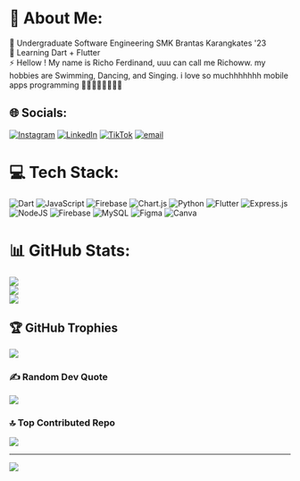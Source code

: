 # 💫 About Me:
🔭 Undergraduate Software Engineering SMK Brantas Karangkates '23<br>🌱 Learning Dart + Flutter<br>⚡ Hellow ! My name is Richo Ferdinand, uuu can call me Richoww. my hobbies are Swimming, Dancing, and Singing. i love so muchhhhhhh mobile apps programming 💙💙💙💙💙💙💙💙


## 🌐 Socials:
[![Instagram](https://img.shields.io/badge/Instagram-%23E4405F.svg?logo=Instagram&logoColor=white)](https://instagram.com/richoveerdinand) [![LinkedIn](https://img.shields.io/badge/LinkedIn-%230077B5.svg?logo=linkedin&logoColor=white)](www.linkedin.com/in/richo-ferdinand-029772326) [![TikTok](https://img.shields.io/badge/TikTok-%23000000.svg?logo=TikTok&logoColor=white)](https://tiktok.com/@thunderingcedars) [![email](https://img.shields.io/badge/Email-D14836?logo=gmail&logoColor=white)](mailto:richoferdinand1106@gmail.com) 

# 💻 Tech Stack:
![Dart](https://img.shields.io/badge/dart-%230175C2.svg?style=for-the-badge&logo=dart&logoColor=white) ![JavaScript](https://img.shields.io/badge/javascript-%23323330.svg?style=for-the-badge&logo=javascript&logoColor=%23F7DF1E) ![Firebase](https://img.shields.io/badge/firebase-%23039BE5.svg?style=for-the-badge&logo=firebase) ![Chart.js](https://img.shields.io/badge/chart.js-F5788D.svg?style=for-the-badge&logo=chart.js&logoColor=white) ![Python](https://img.shields.io/badge/python-3670A0?style=for-the-badge&logo=python&logoColor=ffdd54) ![Flutter](https://img.shields.io/badge/Flutter-%2302569B.svg?style=for-the-badge&logo=Flutter&logoColor=white) ![Express.js](https://img.shields.io/badge/express.js-%23404d59.svg?style=for-the-badge&logo=express&logoColor=%2361DAFB) ![NodeJS](https://img.shields.io/badge/node.js-6DA55F?style=for-the-badge&logo=node.js&logoColor=white) ![Firebase](https://img.shields.io/badge/firebase-a08021?style=for-the-badge&logo=firebase&logoColor=ffcd34) ![MySQL](https://img.shields.io/badge/mysql-4479A1.svg?style=for-the-badge&logo=mysql&logoColor=white) ![Figma](https://img.shields.io/badge/figma-%23F24E1E.svg?style=for-the-badge&logo=figma&logoColor=white) ![Canva](https://img.shields.io/badge/Canva-%2300C4CC.svg?style=for-the-badge&logo=Canva&logoColor=white)
# 📊 GitHub Stats:
![](https://github-readme-stats.vercel.app/api?username=Richoszxz&theme=gruvbox&hide_border=false&include_all_commits=true&count_private=false)<br/>
![](https://nirzak-streak-stats.vercel.app/?user=Richoszxz&theme=gruvbox&hide_border=false)<br/>
![](https://github-readme-stats.vercel.app/api/top-langs/?username=Richoszxz&theme=gruvbox&hide_border=false&include_all_commits=true&count_private=false&layout=compact)

## 🏆 GitHub Trophies
![](https://github-profile-trophy.vercel.app/?username=Richoszxz&theme=radical&no-frame=false&no-bg=false&margin-w=4)

### ✍️ Random Dev Quote
![](https://quotes-github-readme.vercel.app/api?type=horizontal&theme=radical)

### 🔝 Top Contributed Repo
![](https://github-contributor-stats.vercel.app/api?username=Richoszxz&limit=5&theme=gruvbox&combine_all_yearly_contributions=true)

---
[![](https://visitcount.itsvg.in/api?id=Richoszxz&icon=9&color=9)](https://visitcount.itsvg.in)

<!-- Proudly created with GPRM ( https://gprm.itsvg.in ) -->
